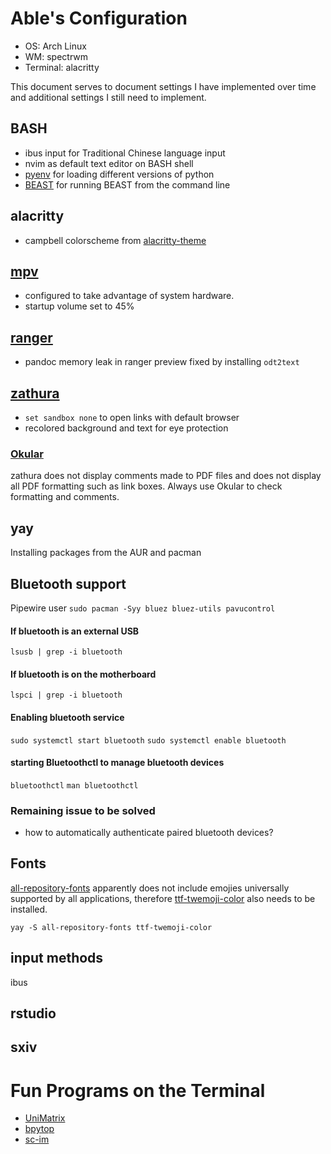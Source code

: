 # Able's Configuration
- OS: Arch Linux
- WM: spectrwm
- Terminal: alacritty

This document serves to document settings I have implemented over time and additional settings I still need to implement.

## BASH
- ibus input for Traditional Chinese language input
- nvim as default text editor on BASH shell
- [pyenv](https://github.com/pyenv/pyenv) for loading different versions of python
- [BEAST](http://beast.community/install_on_unix) for running BEAST from the command line

## alacritty
- campbell colorscheme from [alacritty-theme](https://github.com/alacritty/alacritty-theme)

## [mpv](https://github.com/mpv-player/mpv) 
- configured to take advantage of system hardware.
- startup volume set to 45%

## [ranger](https://github.com/ranger/ranger) 
- pandoc memory leak in ranger preview fixed by installing `odt2text`

## [zathura](https://github.com/pwmt/zathura)
- `set sandbox none` to open links with default browser
- recolored background and text for eye protection

### [Okular](https://github.com/KDE/okular)
zathura does not display comments made to PDF files and does not display all PDF formatting such as link boxes. 
Always use Okular to check formatting and comments.

## yay
Installing packages from the AUR
and pacman 

## Bluetooth support
Pipewire user
`sudo pacman -Syy bluez bluez-utils pavucontrol`
#### If bluetooth is an external USB
`lsusb | grep -i bluetooth`
#### If bluetooth is on the motherboard
`lspci | grep -i bluetooth`
#### Enabling bluetooth service
`sudo systemctl start bluetooth`
`sudo systemctl enable bluetooth`
#### starting Bluetoothctl to manage bluetooth devices
`bluetoothctl`
`man bluetoothctl`

### Remaining issue to be solved
- how to automatically authenticate paired bluetooth devices?

## Fonts 

[all-repository-fonts](https://aur.archlinux.org/packages/all-repository-fonts)
apparently does not include emojies universally supported by all applications, therefore [ttf-twemoji-color](https://aur.archlinux.org/packages/ttf-twemoji-color) also needs to be installed.

```
yay -S all-repository-fonts ttf-twemoji-color
```

## input methods
ibus

## rstudio

## sxiv

# Fun Programs on the Terminal
- [UniMatrix](https://github.com/will8211/unimatrix)
- [bpytop](https://github.com/aristocratos/bpytop)
- [sc-im](https://github.com/andmarti1424/sc-im)

